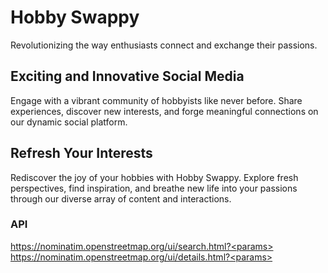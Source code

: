 # Hobby Swappy

Revolutionizing the way enthusiasts connect and exchange their passions.
## Exciting and Innovative Social Media

Engage with a vibrant community of hobbyists like never before. Share experiences, discover new interests, and forge meaningful connections on our dynamic social platform.
## Refresh Your Interests

Rediscover the joy of your hobbies with Hobby Swappy. Explore fresh perspectives, find inspiration, and breathe new life into your passions through our diverse array of content and interactions.

### API
https://nominatim.openstreetmap.org/ui/search.html?<params>
https://nominatim.openstreetmap.org/ui/details.html?<params>